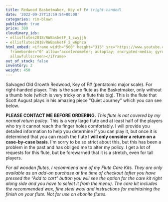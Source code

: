 ```yaml
---
title: Redwood Basketmaker, Key of F# (right-handed)
date: '2022-09-27T13:59:54+00:00'
categories: rim-blown
published: true
price: 300
cloudinary_ids:
- ellisflutes2018/RWBasketF_1_cwyjjh
- ellisflutes2018/RWBasketF_2_w6phca
html_embed: <iframe width="560" height="315" src="https://www.youtube.com/embed/MLioZXdCrjg"
  frameborder="0" allow="accelerometer; autoplay; encrypted-media; gyroscope; picture-in-picture"
  allowfullscreen></iframe>
out_of_stock: false
inventory: 2
weight: 450
---
```


Salvaged Old Growth Redwood, Key of F# (pentatonic major scale).  For right-handed player. This is the same flute as the Basketmaker, only without a thumb hole (which is very tricky on a flute this big). This is the flute that Scott August plays in his amazing piece "Quiet Journey" which you can see below.

**PLEASE CONTACT ME BEFORE ORDERING.** *This flute is not covered by my normal return policy*. This is a very large flute and at least half of the players who try it cannot reach the finger holes comfortably. I will provide you detailed information to help you determine if you can play it, but once it is determined that you can reach the flute **I will only consider a return on a case-by-case basis**. I'm sorry to be so strict about this, but this has been a problem in the past and has obliged me to alter my policy. I get a lot of requests for this flute, but be forewarned that it is a stretch, even for tall players. 

*For all wooden flutes, I recommend one of my Flute Care Kits. They are only available as an add-on purchase at the time of checkout (after you have pressed the “Add to cart” button you will see the option for the care kit right along side and you have to select it from the menu). The care kit includes the recommended wax, fine steel wool and instructions for maintaining the finish on your flute. Not for use on ebonite flutes.*
